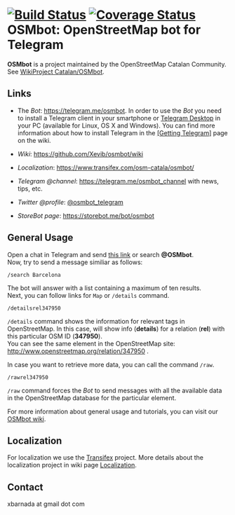 [![Build Status](https://travis-ci.org/Xevib/osmbot.svg?branch=master)](https://travis-ci.org/Xevib/osmbot)
[![Coverage Status](https://coveralls.io/repos/github/Xevib/osmbot/badge.svg?branch=add_coverave)](https://coveralls.io/github/Xevib/osmbot)
OSMbot: OpenStreetMap bot for Telegram
======================================
**OSMbot** is a project maintained by the OpenStreetMap Catalan Community. See [WikiProject Catalan/OSMbot](http://wiki.openstreetmap.org/wiki/Ca:WikiProject_Catalan/OSMbot).

Links
-----

* The *Bot*: https://telegram.me/osmbot. In order to use the *Bot* you need to install a Telegram client in your smartphone or [Telegram Desktop](https://desktop.telegram.org/) in your PC (available for Linux, OS X and Windows). You can find more information about how to install Telegram in the [[Getting Telegram]](https://github.com/Xevib/osmbot/wiki/Getting-Telegram) page on the wiki.

* *Wiki*: https://github.com/Xevib/osmbot/wiki
* *Localization*: https://www.transifex.com/osm-catala/osmbot/

* *Telegram @channel*: https://telegram.me/osmbot_channel with news, tips, etc.
* *Twitter @profile*: [@osmbot_telegram](https://twitter.com/osmbot_telegram)

* *StoreBot page*: https://storebot.me/bot/osmbot

General Usage
-------------

Open a chat in Telegram and send [this link](https://telegram.me/osmbot) or search **@OSMbot**.<br/>
Now, try to send a message similiar as follows:

```
/search Barcelona
```

The bot will answer with a list containing a maximum of ten results.<br/>
Next, you can follow links for `Map` or `/details` command.

```
/detailsrel347950
```

`/details` command shows the information for relevant tags in OpenStreetMap. In this case, will show info (**details**) for a relation (**rel**) with this particular OSM ID (**347950**).<br/>
You can see the same element in the OpenStreetMap site: http://www.openstreetmap.org/relation/347950 .

In case you want to retrieve more data, you can call the command `/raw`.

```
/rawrel347950
```

`/raw` command forces the *Bot* to send messages with all the available data in the OpenStreetMap database for the particular element.

For more information about general usage and tutorials, you can visit our [OSMbot wiki](https://github.com/Xevib/osmbot/wiki).

Localization
------------

For localization we use the [Transifex](https://www.transifex.com/osm-catala/osmbot/) project. More details about the localization project in wiki page [Localization](https://github.com/Xevib/osmbot/wiki/Localization).

Contact
-------

xbarnada at gmail dot com


